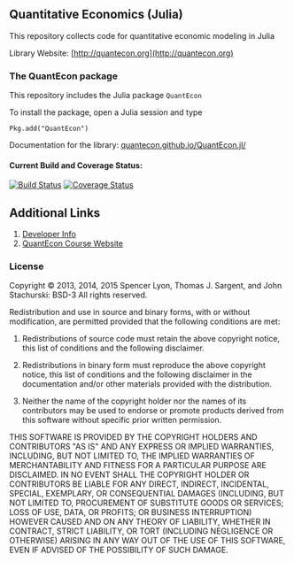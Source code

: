 
## Quantitative Economics (Julia)

This repository collects code for quantitative economic modeling in Julia

Library Website: [http://quantecon.org](http://quantecon.org)

### The QuantEcon package

This repository includes the Julia package `QuantEcon`

To install the package, open a Julia session and type

	Pkg.add("QuantEcon")

Documentation for the library: [quantecon.github.io/QuantEcon.jl/](http://quantecon.github.io/QuantEcon.jl/)

#### Current Build and Coverage Status:

[![Build Status](https://travis-ci.org/QuantEcon/QuantEcon.jl.svg?branch=master)](https://travis-ci.org/QuantEcon/QuantEcon.jl)
[![Coverage Status](https://coveralls.io/repos/QuantEcon/QuantEcon.jl/badge.svg?branch=master&service=github)](https://coveralls.io/github/QuantEcon/QuantEcon.jl?branch=master)

## Additional Links

1. [Developer Info](http://quantecon.org/get_involved.html)
2. [QuantEcon Course Website](http://quant-econ.net)

### License


Copyright © 2013, 2014, 2015 Spencer Lyon, Thomas J. Sargent, and John Stachurski: BSD-3
All rights reserved.

Redistribution and use in source and binary forms, with or without
modification, are permitted provided that the following conditions are met:

1. Redistributions of source code must retain the above copyright notice, this
   list of conditions and the following disclaimer.

2. Redistributions in binary form must reproduce the above copyright
  notice, this list of conditions and the following disclaimer in the
  documentation and/or other materials provided with the distribution.

3. Neither the name of the copyright holder nor the names of its
 contributors may be used to endorse or promote products derived from
 this software without specific prior written permission.

 THIS SOFTWARE IS PROVIDED BY THE COPYRIGHT HOLDERS AND CONTRIBUTORS
 "AS IS" AND ANY EXPRESS OR IMPLIED WARRANTIES, INCLUDING, BUT NOT
 LIMITED TO, THE IMPLIED WARRANTIES OF MERCHANTABILITY AND FITNESS FOR
 A PARTICULAR PURPOSE ARE DISCLAIMED. IN NO EVENT SHALL THE COPYRIGHT
 HOLDER OR CONTRIBUTORS BE LIABLE FOR ANY DIRECT, INDIRECT,
 INCIDENTAL, SPECIAL, EXEMPLARY, OR CONSEQUENTIAL DAMAGES (INCLUDING,
 BUT NOT LIMITED TO, PROCUREMENT OF SUBSTITUTE GOODS OR SERVICES; LOSS
 OF USE, DATA, OR PROFITS; OR BUSINESS INTERRUPTION) HOWEVER CAUSED
 AND ON ANY THEORY OF LIABILITY, WHETHER IN CONTRACT, STRICT
 LIABILITY, OR TORT (INCLUDING NEGLIGENCE OR OTHERWISE) ARISING IN ANY
 WAY OUT OF THE USE OF THIS SOFTWARE, EVEN IF ADVISED OF THE
 POSSIBILITY OF SUCH DAMAGE.
